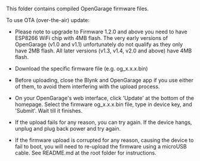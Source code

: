 This folder contains compiled OpenGarage firmware files.

To use OTA (over-the-air) update:

* Please note to upgrade to Firmware 1.2.0 and above you need to have ESP8266 WiFi chip with 4MB flash. The very early versions of OpenGarage (v1.0 and v1.1) unfortunately do not qualify as they only have 2MB flash. All later versions (v1.3, v1.4, v2.0 and above) have 4MB flash.

* Download the specific firmware file (e.g. og_x.x.x.bin)

* Before uploading, close the Blynk and OpenGarage app if you use either of them, to avoid them interfering with the upload process.
  
* On your OpenGarage's web interface, click 'Update' at the bottom of the homepage. Select the firmware og_x.x.x.bin file, type in device key, and 'Submit'. Wait till it finishes.
  
* If the upload fails for any reason, you can try again. If the device hangs, unplug and plug back power and try again.
  
* If the firmware upload is corrupted for any reason, causing the device to fail to boot, you will need to re-upload the firmware using a microUSB cable. See README.md at the root folder for instructions.
